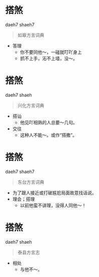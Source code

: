 # 搭煞
daeh7 shaeh7
> 如皋方言词典
- 答理
  - 你不要同他～，一碰就叮吖身上
  - 抓不上手，沰不上墙，没～。

# 搭煞
daeh7 shaeh
> 兴化方言词典
- 搭讪
  - 他见吖相熟的人总要～几句。
- 交往
  - 这种人不能～。或作“搭撒”。

# 搭煞
daeh7 shaeh7
> 东台方言词典
- 为了跟人接近或打破尴尬局面故意找话说。
- 理会；搭理
  - 以前他蛮不讲理，没得人同他～！

# 搭煞
daeh7 shaeh
> 泰县方言志
- 相处
  - 与他不～。
